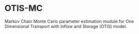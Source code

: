 OTIS-MC
=======

Markov Chain Monte Carlo parameter estimation module for One Dimensional Transport with Inflow and Storage (OTIS) model.